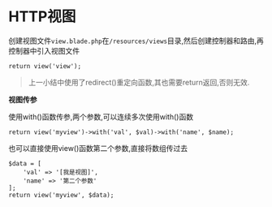 # HTTP视图

创建视图文件`view.blade.php`在`/resources/views`目录,然后创建控制器和路由,再控制器中引入视图文件

```
return view('view');
```

> 上一小结中使用了redirect\(\)重定向函数,其也需要return返回,否则无效.

**视图传参**

使用with\(\)函数传参,两个参数,可以连续多次使用with\(\)函数

```
return view('myview')->with('val', $val)->with('name', $name);
```

也可以直接使用view\(\)函数第二个参数,直接将数组传过去

```
$data = [
    'val' => '[我是视图]',
    'name' => '第二个参数'
];
return view('myview', $data);
```

